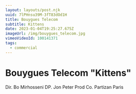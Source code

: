 ```yaml
---
layout: layouts/post.njk
uuid: 7lPHnsu39M-3fT83dOd1H
title: Bouygues Telecom
subtitle: Kittens
date: 2023-01-04T19:25:27.675Z
imageUrl: /img/bouygues_telecom.jpg
vimeoVideoId: 100141371
tags:
  - commercial
---
```

# Bouygues Telecom "Kittens"

Dir. Bo Mirhosseni
DP. Jon Peter
Prod Co. Partizan Paris